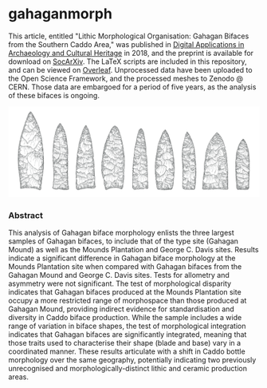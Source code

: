 # gahaganmorph

This article, entitled "Lithic Morphological Organisation: Gahagan Bifaces from the Southern Caddo Area," was published in [Digital Applications in Archaeology and Cultural Heritage](https://doi.org/10.1016/j.daach.2018.e00080) in 2018, and the preprint is available for download on [SocArXiv](https://osf.io/preprints/socarxiv/u7qfr/). The LaTeX scripts are included in this repository, and can be viewed on [Overleaf](https://www.overleaf.com/read/xtrkwwhwyryg). Unprocessed data have been uploaded to the Open Science Framework, and the processed meshes to Zenodo @ CERN. Those data are embargoed for a period of five years, as the analysis of these bifaces is ongoing.

![](GMDgithub.jpg)

### Abstract

This analysis of Gahagan biface morphology enlists the three largest samples of Gahagan bifaces, to include that of the type site (Gahagan Mound) as well as the Mounds Plantation and George C. Davis sites. Results indicate a significant difference in Gahagan biface morphology at the Mounds Plantation site when compared with Gahagan bifaces from the Gahagan Mound and George C. Davis sites. Tests for allometry and asymmetry were not significant. The test of morphological disparity indicates that Gahagan bifaces produced at the Mounds Plantation site occupy a more restricted range of morphospace than those produced at Gahagan Mound, providing indirect evidence for standardisation and diversity in Caddo biface production. While the sample includes a wide range of variation in biface shapes, the test of morphological integration indicates that Gahagan bifaces are significantly integrated, meaning that those traits used to characterise their shape (blade and base) vary in a coordinated manner. These results articulate with a shift in Caddo bottle morphology over the same geography, potentially indicating two previously unrecognised and morphologically-distinct lithic and ceramic production areas.